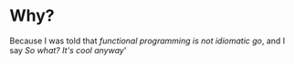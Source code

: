 # Why?

Because I was told that *functional programming is not idiomatic go*, and I say *So what? It's cool anyway*'
